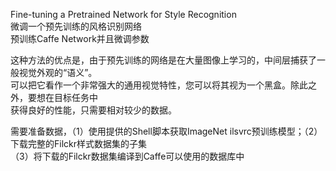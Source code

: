 Fine-tuning a Pretrained Network for Style Recognition<br />
微调一个预先训练的风格识别网络<br />
预训练Caffe Network并且微调参数<br />

这种方法的优点是，由于预先训练的网络是在大量图像上学习的，中间层捕获了一般视觉外观的“语义”。<br />
可以把它看作一个非常强大的通用视觉特性，您可以将其视为一个黑盒。除此之外，要想在目标任务中<br />
获得良好的性能，只需要相对较少的数据。<br />

需要准备数据，（1）使用提供的Shell脚本获取ImageNet ilsvrc预训练模型；（2）下载完整的Filckr样式数据集的子集<br />
（3）将下载的Filckr数据集编译到Caffe可以使用的数据库中
